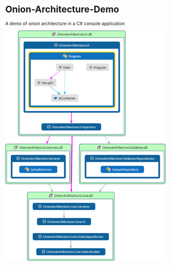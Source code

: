 # Onion-Architecture-Demo
A demo of onion architecture in a C# console application

![Architecture Preview](preview.png)